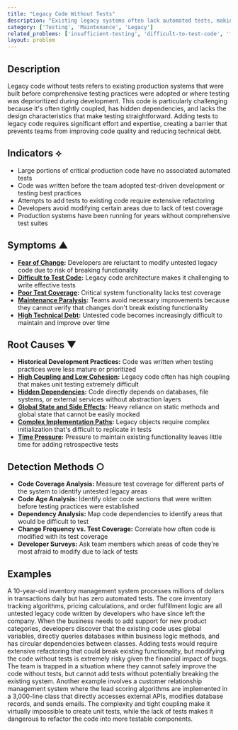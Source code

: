 ```yaml
---
title: "Legacy Code Without Tests"
description: "Existing legacy systems often lack automated tests, making it challenging to add them incrementally and safely modify the code."
category: ['Testing', 'Maintenance', 'Legacy']
related_problems: ['insufficient-testing', 'difficult-to-test-code', 'fear-of-change']
layout: problem
---
```


## Description

Legacy code without tests refers to existing production systems that were built before comprehensive testing practices were adopted or where testing was deprioritized during development. This code is particularly challenging because it's often tightly coupled, has hidden dependencies, and lacks the design characteristics that make testing straightforward. Adding tests to legacy code requires significant effort and expertise, creating a barrier that prevents teams from improving code quality and reducing technical debt.

## Indicators ⟡
- Large portions of critical production code have no associated automated tests
- Code was written before the team adopted test-driven development or testing best practices
- Attempts to add tests to existing code require extensive refactoring
- Developers avoid modifying certain areas due to lack of test coverage
- Production systems have been running for years without comprehensive test suites

## Symptoms ▲
- **[Fear of Change](fear-of-change.md):** Developers are reluctant to modify untested legacy code due to risk of breaking functionality
- **[Difficult to Test Code](difficult-to-test-code.md):** Legacy code architecture makes it challenging to write effective tests
- **[Poor Test Coverage](poor-test-coverage.md):** Critical system functionality lacks test coverage
- **[Maintenance Paralysis](maintenance-paralysis.md):** Teams avoid necessary improvements because they cannot verify that changes don't break existing functionality
- **[High Technical Debt](high-technical-debt.md):** Untested code becomes increasingly difficult to maintain and improve over time

## Root Causes ▼
- **Historical Development Practices:** Code was written when testing practices were less mature or prioritized
- **[High Coupling and Low Cohesion](high-coupling-low-cohesion.md):** Legacy code often has high coupling that makes unit testing extremely difficult
- **[Hidden Dependencies](hidden-dependencies.md):** Code directly depends on databases, file systems, or external services without abstraction layers
- **[Global State and Side Effects](global-state-and-side-effects.md):** Heavy reliance on static methods and global state that cannot be easily mocked
- **[Complex Implementation Paths](complex-implementation-paths.md):** Legacy objects require complex initialization that's difficult to replicate in tests
- **[Time Pressure](time-pressure.md):** Pressure to maintain existing functionality leaves little time for adding retrospective tests

## Detection Methods ○
- **Code Coverage Analysis:** Measure test coverage for different parts of the system to identify untested legacy areas
- **Code Age Analysis:** Identify older code sections that were written before testing practices were established
- **Dependency Analysis:** Map code dependencies to identify areas that would be difficult to test
- **Change Frequency vs. Test Coverage:** Correlate how often code is modified with its test coverage
- **Developer Surveys:** Ask team members which areas of code they're most afraid to modify due to lack of tests

## Examples

A 10-year-old inventory management system processes millions of dollars in transactions daily but has zero automated tests. The core inventory tracking algorithms, pricing calculations, and order fulfillment logic are all untested legacy code written by developers who have since left the company. When the business needs to add support for new product categories, developers discover that the existing code uses global variables, directly queries databases within business logic methods, and has circular dependencies between classes. Adding tests would require extensive refactoring that could break existing functionality, but modifying the code without tests is extremely risky given the financial impact of bugs. The team is trapped in a situation where they cannot safely improve the code without tests, but cannot add tests without potentially breaking the existing system. Another example involves a customer relationship management system where the lead scoring algorithms are implemented in a 3,000-line class that directly accesses external APIs, modifies database records, and sends emails. The complexity and tight coupling make it virtually impossible to create unit tests, while the lack of tests makes it dangerous to refactor the code into more testable components.